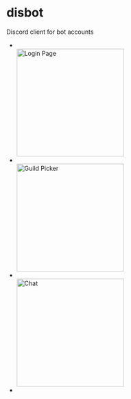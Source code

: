 # disbot
Discord client for bot accounts


<ul><li> </li><img src="https://apple292.tk/assets/disbot/disbotlogin.png" width="250" title="Login Page">
  <li></li><img src="https://apple292.tk/assets/disbot/guilds.png" width="250" title="Guild Picker"><li></li><img src="https://apple292.tk/assets/disbot/chat.png" width="250" title="Chat"><li></li></ul>




